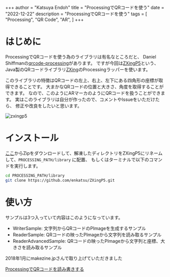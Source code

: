 +++
author = "Katsuya Endoh"
title = "ProcessingでQRコードを使う"
date = "2022-12-22"
description = "ProcessingでQRコードを使う"
tags = [
    "Processing",
    "QR Code",
    "AR",
]
+++

# はじめに

ProcessingでQRコードを使う為のライブラリは有名なところだと、
Daniel Shiffmanの[qrcode-processing](https://shiffman.net/p5/qrcode-processing/)があります。
ですが今回は[ZXingP5](https://github.com/enkatsu/ZXingP5)という、Java製のQRコードライブラリ[ZXing](https://github.com/zxing/zxing)のProcessingラッパーを使います。

このライブラリの特徴はQRコードの左上、右上、左下にある四角形の座標が取得できることです。
大まかなQRコードの位置と大きさ、角度を取得することができます。
なので、このようにARマーカのようにQRコードを扱うことができます。
実はこのライブラリは自分が作ったので、コメントやIssueをいただけたら、
修正や改良をしたいと思います。

![zxingp5](/images/zxingp5.png)

# インストール

[ここ](https://github.com/enkatsu/ZXingP5/archive/master.zip)からZipをダウンロードして、解凍したディレクトリをZXingP5にリネームして、`PROCESSING_PATH/library` に配置、
もしくはターミナルで以下のコマンドを実行します。

```bash
cd PROCESSING_PATH/library
git clone https://github.com/enkatsu/ZXingP5.git
```

# 使い方

サンプルは3つ入っていて内容はこのようになっています。

- WriterSample: 文字列からQRコードのPImageを生成するサンプル
- ReaderSample: QRコードの映ったPImageから文字列を読み取るサンプル
- ReaderAdvancedSample: QRコードの映ったPImageから文字列と座標、大きさを読み取るサンプル

2018年1月にmakezine.jpさんで取り上げていただきました

[ProcessingでQRコードを読み書きする](https://makezine.jp/blog/2018/01/p5qr.html)
